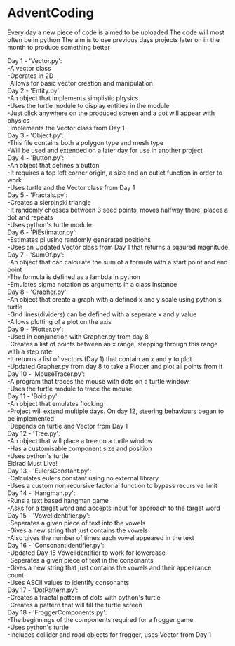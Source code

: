 # AdventCoding
Every day a new piece of code is aimed to be uploaded
The code will most often be in python
The aim is to use previous days projects later on in the month to produce something better

Day 1 - 'Vector.py':<br>
    -A vector class<br>
    -Operates in 2D<br>
    -Allows for basic vector creation and manipulation<br>
Day 2 - 'Entity.py':<br>
    -An object that implements simplistic physics<br>
    -Uses the turtle module to display entities in the module<br>
    -Just click anywhere on the produced screen and a dot will appear with physics<br>
    -Implements the Vector class from Day 1<br>
Day 3 - 'Object.py':<br>
    -This file contains both a polygon type and mesh type<br>
    -Will be used and extended on a later day for use in another project<br>
Day 4 - 'Button.py':<br>
    -An object that defines a button<br>
    -It requires a top left corner origin, a size and an outlet function in order to work<br>
    -Uses turtle and the Vector class from Day 1<br>
Day 5 - 'Fractals.py':<br>
    -Creates a sierpinski triangle<br>
    -It randomly chosses between 3 seed points, moves halfway there, places a dot and repeats<br>
    -Uses python's turtle module<br>
Day 6 - 'PiEstimator.py':<br>
    -Estimates pi using randomly generated positions<br>
    -Uses an Updated Vector class from Day 1 that returns a sqaured magnitude<br>
Day 7 - 'SumOf.py':<br>
    -An object that can calculate the sum of a formula with a start point and end point<br>
    -The formula is defined as a lambda in python<br>
    -Emulates sigma notation as arguments in a class instance<br>
Day 8 - 'Grapher.py':<br>
    -An object that create a graph with a defined x and y scale using python's turtle<br>
    -Grid lines(dividers) can be defined with a seperate x and y value<br>
    -Allows plotting of a plot on the axis<br>
Day 9 - 'Plotter.py':<br>
    -Used in conjunction with Grapher.py from day 8<br>
    -Creates a list of points between an x range, stepping through this range with a step rate<br>
    -It returns a list of vectors (Day 1) that contain an x and y to plot<br>
    -Updated Grapher.py from day 8 to take a Plotter and plot all points from it<br>
Day 10 - 'MouseTracer.py':<br>
    -A program that traces the mouse with dots on a turtle window<br>
    -Uses the turtle module to trace the mouse<br>
Day 11 - 'Boid.py':<br>
    -An object that emulates flocking<br>
    -Project will extend multiple days. On day 12, steering behaviours began to be implemented<br>
    -Depends on turtle and Vector from Day 1<br>
Day 12 - 'Tree.py':<br>
    -An object that will place a tree on a turtle window<br>
    -Has a customisable component size and position<br>
    -Uses python's turtle<br>
Eldrad Must Live!<br>
Day 13 - 'EulersConstant.py':<br>
    -Calculates eulers constant using no external library<br>
    -Uses a custom non recursive factorial function to bypass recursive limit<br>
Day 14 - 'Hangman.py':<br>
    -Runs a text based hangman game<br>
    -Asks for a target word and accepts input for approach to the target word<br>
Day 15 - 'VowelIdentifier.py':<br>
    -Seperates a given piece of text into the vowels<br>
    -Gives a new string that just contains the vowels<br>
    -Also gives the number of times each vowel appeared in the text<br>
Day 16 - 'ConsonantIdentifier.py':<br>
    -Updated Day 15 VowelIdentifier to work for lowercase<br>
    -Seperates a given piece of text in the consonants<br>
    -Gives a new string that just contains the vowels and their appearance count<br>
    -Uses ASCII values to identify consonants<br>
Day 17 - 'DotPattern.py':<br>
    -Creates a fractal pattern of dots with python's turtle<br>
    -Creates a pattern that will fill the turtle screen<br>
Day 18 - 'FroggerComponents.py':<br>
    -The beginnings of the components required for a frogger game<br>
    -Uses python's turtle<br>
    -Includes collider and road objects for frogger, uses Vector from Day 1<br>
